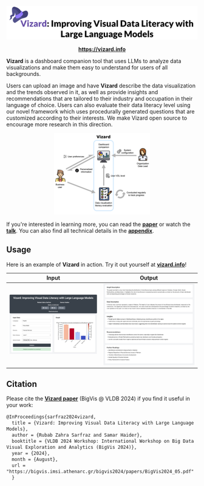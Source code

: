 ![Vizard Dashboard](uploaded_images/header.png)

<p align="center">
    <a href="https://vizard.info"><b>https://vizard.info</b></a>
</p>

**Vizard** is a dashboard companion tool that uses LLMs to analyze data visualizations and make them easy to understand for users of all backgrounds. 

Users can upload an image and have **Vizard** describe the data visualization and the trends observed in it, as well as provide insights and recommendations that are tailored to their industry and occupation in their language of choice. Users can also evaluate their data literacy level using our novel framework which uses procedurally generated questions that are customized according to their interests. We make Vizard open source to encourage more research in this direction.

<p align="center">
    <img src="uploaded_images/system_diagram.png" alt="System Diagram" width="50%">
</p>

If you're interested in learning more, you can read the **[paper](https://rubabzs.github.io/files/vizard.pdf)** or watch the **[talk](https://www.youtube.com/watch?v=GvphIVJlKgM)**. You can also find all technical details in the **[appendix](https://github.com/rubabzs/vizard/blob/main/vizard_appendix.pdf)**.

## Usage

Here is an example of **Vizard** in action. Try it out yourself at **[vizard.info](https://vizard.info/)**!

| Input | Output |
|-------------------------|-------------------------|
| ![Visualization Example 1](uploaded_images/interface_1.png) | ![Visualization Example 2](uploaded_images/interface_2.png) |

## Citation

Please cite the **[Vizard paper](https://rubabzs.github.io/files/vizard.pdf)** (BigVis @ VLDB 2024) if you find it useful in your work:

~~~~
@InProceedings{sarfraz2024vizard,
  title = {Vizard: Improving Visual Data Literacy with Large Language Models},
  author = {Rubab Zahra Sarfraz and Samar Haider},
  booktitle = {VLDB 2024 Workshop: International Workshop on Big Data Visual Exploration and Analytics (BigVis 2024)},
  year = {2024},
  month = {August},
  url = "https://bigvis.imsi.athenarc.gr/bigvis2024/papers/BigVis2024_05.pdf"
  }
~~~~
